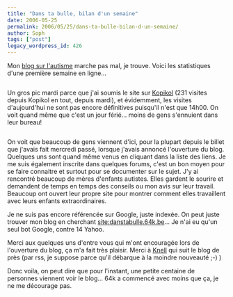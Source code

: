 ```yaml
---
title: "Dans ta bulle, bilan d'un semaine"
date: 2006-05-25
permalink: 2006/05/25/dans-ta-bulle-bilan-d-un-semaine/
author: Soph
tags: ["post"]
legacy_wordpress_id: 426
---
```


Mon [blog sur l'autisme](http://danstabulle.64k.be) marche pas mal, je trouve. Voici les statistiques d'une première semaine en ligne...

<!-- excerpt -->

<img src="https://64k.be/wp-content/uploads/2006/web/stats1.gif" alt="" />

Un gros pic mardi parce que j'ai soumis le site sur [Kopikol](http://kopikol.net) (231 visites depuis Kopikol en tout, depuis mardi), et évidemment, les visites d'aujourd'hui ne sont pas encore définitives puisqu'il n'est que 14h00. On voit quand même que c'est un jour férié... moins de gens s'ennuient dans leur bureau!

<img src="https://64k.be/wp-content/uploads/2006/web/stats2.gif" alt="" />

On voit que beaucoup de gens viennent d'ici, pour la plupart depuis le billet que j'avais fait mercredi passé, lorsque j'avais annoncé l'ouverture du blog. Quelques uns sont quand même venus en cliquant dans la liste des liens. Je me suis également inscrite dans quelques forums, c'est un bon moyen pour se faire connaitre et surtout pour se documenter sur le sujet. J'y ai rencontré beaucoup de mères d'enfants autistes. Elles gardent le sourire et demandent de temps en temps des conseils ou mon avis sur leur travail. Beaucoup ont ouvert leur propre site pour montrer comment elles travaillent avec leurs enfants extraordinaires.

Je ne suis pas encore référencée sur Google, juste indexée. On peut juste trouver mon blog en cherchant [site:danstabulle.64k.be](http://www.google.be/search?hl=fr&amp;q=site%3Adanstabulle.64k.be&amp;btnG=Recherche+Google&amp;meta=)... Je n'ai eu qu'un seul bot Google, contre 14 Yahoo.

Merci aux quelques uns d'entre vous qui m'ont encouragée lors de l'ouverture du blog, ça m'a fait très plaisir. Merci à [Knell](http://www.thinking-board.net/Dotclear/index.php/) qui suit le blog de près (par rss, je suppose parce qu'il débarque à la moindre nouveauté ;-) )

Donc voila, on peut dire que pour l'instant, une petite centaine de personnes viennent voir le blog... 64k a commencé avec moins que ça, je ne me décourage pas.
